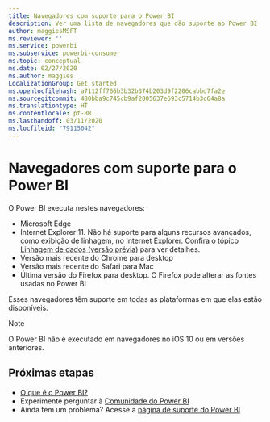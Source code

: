 ```yaml
---
title: Navegadores com suporte para o Power BI
description: Ver uma lista de navegadores que dão suporte ao Power BI
author: maggiesMSFT
ms.reviewer: ''
ms.service: powerbi
ms.subservice: powerbi-consumer
ms.topic: conceptual
ms.date: 02/27/2020
ms.author: maggies
LocalizationGroup: Get started
ms.openlocfilehash: a7112ff766b3b32b374b203d9f2206cabbd7fa2e
ms.sourcegitcommit: 480bba9c745cb9af2005637e693c5714b3c64a8a
ms.translationtype: HT
ms.contentlocale: pt-BR
ms.lasthandoff: 03/11/2020
ms.locfileid: "79115042"
---
```

# <a name="supported-browsers-for-power-bi"></a>Navegadores com suporte para o Power BI
O Power BI executa nestes navegadores:

- Microsoft Edge
- Internet Explorer 11. Não há suporte para alguns recursos avançados, como exibição de linhagem, no Internet Explorer. Confira o tópico [Linhagem de dados (versão prévia)](collaborate-share/service-data-lineage.md) para ver detalhes.
- Versão mais recente do Chrome para desktop
- Versão mais recente do Safari para Mac
- Última versão do Firefox para desktop. O Firefox pode alterar as fontes usadas no Power BI 

Esses navegadores têm suporte em todas as plataformas em que elas estão disponíveis.

> [!NOTE]
> O Power BI não é executado em navegadores no iOS 10 ou em versões anteriores.

## <a name="next-steps"></a>Próximas etapas
* [O que é o Power BI?](power-bi-overview.md)
* Experimente perguntar à [Comunidade do Power BI](https://community.powerbi.com/)
* Ainda tem um problema? Acesse a [página de suporte do Power BI](https://powerbi.microsoft.com/support/)

